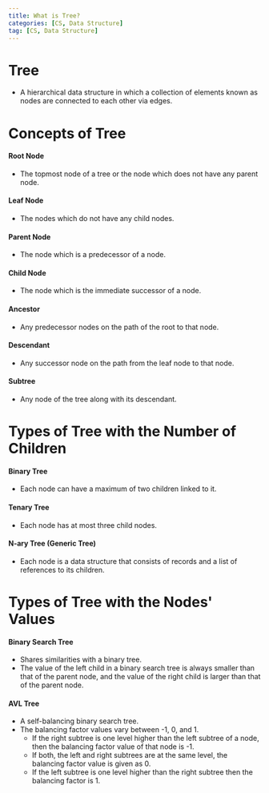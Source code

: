 ```yaml
---
title: What is Tree?
categories: [CS, Data Structure]
tag: [CS, Data Structure]
---
```


# Tree
- A hierarchical data structure in which a collection of elements known as nodes are connected to each other via edges.

# Concepts of Tree

#### Root Node
- The topmost node of a tree or the node which does not have any parent node.

#### Leaf Node
- The nodes which do not have any child nodes.

#### Parent Node
- The node which is a predecessor of a node.

#### Child Node
- The node which is the immediate successor of a node.

#### Ancestor
- Any predecessor nodes on the path of the root to that node.

#### Descendant
- Any successor node on the path from the leaf node to that node.

#### Subtree
- Any node of the tree along with its descendant.

# Types of Tree with the Number of Children

#### Binary Tree
- Each node can have a maximum of two children linked to it.

#### Tenary Tree
- Each node has at most three child nodes.

#### N-ary Tree (Generic Tree)
- Each node is a data structure that consists of records and a list of references to its children.
 
# Types of Tree with the Nodes' Values

#### Binary Search Tree
- Shares similarities with a binary tree.
- The value of the left child in a binary search tree is always smaller than that of the parent node, and the value of the right child is larger than that of the parent node.

#### AVL Tree
- A self-balancing binary search tree.
- The balancing factor values vary between -1, 0, and 1.
    - If the right subtree is one level higher than the left subtree of a node, then the balancing factor value of that node is -1.
    - If both, the left and right subtrees are at the same level, the balancing factor value is given as 0.
    - If the left subtree is one level higher than the right subtree then the balancing factor is 1.
